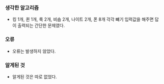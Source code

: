### 생각한 알고리즘
 - 킹 1개, 퀸 1개, 룩 2개, 비숍 2개, 나이트 2개, 폰 8개 각각 뺴기 입력값을 해주면 답이 출력되는 간단한 문제였다.

### 오류
 - 오류는 발생하지 않았다.

### 알게된 것
 - 알게된 것은 따로 없었다.
   
